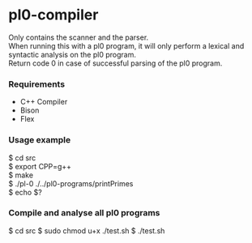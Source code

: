 # pl0-compiler
Only contains the scanner and the parser.  
When running this with a pl0 program, it will only perform a lexical and syntactic analysis on the pl0 program.  
Return code 0 in case of successful parsing of the pl0 program.

### Requirements
- C++ Compiler
- Bison
- Flex

### Usage example
$ cd src  
$ export CPP=g++  
$ make  
$ ./pl-0 ./../pl0-programs/printPrimes  
$ echo $?  

### Compile and analyse all pl0 programs
$ cd src
$ sudo chmod u+x ./test.sh
$ ./test.sh
